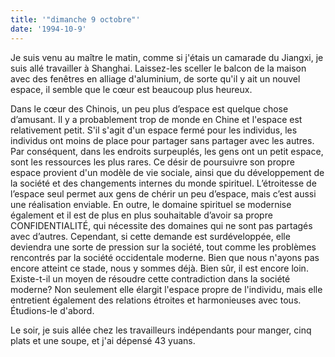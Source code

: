 ```yaml
---
title: '"dimanche 9 octobre"'
date: '1994-10-9'
---
```


Je suis venu au maître le matin, comme si j'étais un camarade du Jiangxi, je suis allé travailler à Shanghai. Laissez-les sceller le balcon de la maison avec des fenêtres en alliage d'aluminium, de sorte qu'il y ait un nouvel espace, il semble que le cœur est beaucoup plus heureux.

Dans le cœur des Chinois, un peu plus d’espace est quelque chose d’amusant. Il y a probablement trop de monde en Chine et l'espace est relativement petit. S'il s'agit d'un espace fermé pour les individus, les individus ont moins de place pour partager sans partager avec les autres. Par conséquent, dans les endroits surpeuplés, les gens ont un petit espace, sont les ressources les plus rares. Ce désir de poursuivre son propre espace provient d'un modèle de vie sociale, ainsi que du développement de la société et des changements internes du monde spirituel. L’étroitesse de l’espace seul permet aux gens de chérir un peu d’espace, mais c’est aussi une réalisation enviable. En outre, le domaine spirituel se modernise également et il est de plus en plus souhaitable d’avoir sa propre CONFIDENTIALITÉ, qui nécessite des domaines qui ne sont pas partagés avec d’autres. Cependant, si cette demande est surdéveloppée, elle deviendra une sorte de pression sur la société, tout comme les problèmes rencontrés par la société occidentale moderne. Bien que nous n'ayons pas encore atteint ce stade, nous y sommes déjà. Bien sûr, il est encore loin. Existe-t-il un moyen de résoudre cette contradiction dans la société moderne? Non seulement elle élargit l'espace propre de l'individu, mais elle entretient également des relations étroites et harmonieuses avec tous. Étudions-le d'abord.

Le soir, je suis allée chez les travailleurs indépendants pour manger, cinq plats et une soupe, et j'ai dépensé 43 yuans.

